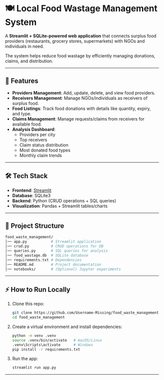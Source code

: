 # 🍽 Local Food Wastage Management System

A **Streamlit + SQLite-powered web application** that connects surplus food providers (restaurants, grocery stores, supermarkets) with NGOs and individuals in need.  

The system helps reduce food wastage by efficiently managing donations, claims, and distribution.

---

## 🚀 Features
- **Providers Management**: Add, update, delete, and view food providers.  
- **Receivers Management**: Manage NGOs/individuals as receivers of surplus food.  
- **Food Listings**: Track food donations with details like quantity, expiry, and type.  
- **Claims Management**: Manage requests/claims from receivers for available food.  
- **Analysis Dashboard**:  
  - Providers per city  
  - Top receivers  
  - Claim status distribution  
  - Most donated food types  
  - Monthly claim trends  

---

## 🛠️ Tech Stack
- **Frontend**: [Streamlit](https://streamlit.io/)  
- **Database**: SQLite3  
- **Backend**: Python (CRUD operations + SQL queries)  
- **Visualization**: Pandas + Streamlit tables/charts  

---

## 📂 Project Structure
```bash
food_waste_management/
│── app.py           # Streamlit application
│── crud.py          # CRUD operations for DB
│── queries.py       # SQL queries for analysis
│── food_wastage.db  # SQLite database
│── requirements.txt # Dependencies
│── README.md        # Project documentation
│── notebooks/       # (Optional) Jupyter experiments
```

---

## ⚡ How to Run Locally
1. Clone this repo:
   ```bash
   git clone https://github.com/Username-Missing/food_waste_management.git
   cd food_waste_management
   ```

2. Create a virtual environment and install dependencies:
   ```bash
   python -m venv .venv
   source .venv/bin/activate   # macOS/Linux
   .venv\Scripts\activate      # Windows
   pip install -r requirements.txt
   ```

3. Run the app:
   ```bash
   streamlit run app.py
   ```

---
